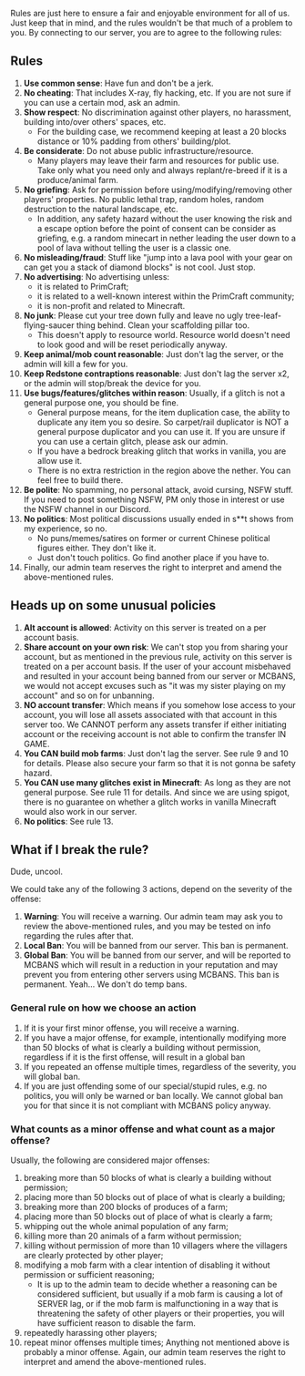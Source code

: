 Rules are just here to ensure a fair and enjoyable environment for all of us. Just keep that in mind, and the rules wouldn't be that much of a problem to you.
By connecting to our server, you are to agree to the following rules:

## Rules

1. **Use common sense**: Have fun and don't be a jerk.
2. **No cheating**: That includes X-ray, fly hacking, etc. If you are not sure if you can use a certain mod, ask an admin.
3. **Show respect**: No discrimination against other players, no harassment, building into/over others' spaces, etc.
    - For the building case, we recommend keeping at least a 20 blocks distance or 10% padding from others' building/plot.
4. **Be considerate**: Do not abuse public infrastructure/resource.
    - Many players may leave their farm and resources for public use. Take only what you need only and always replant/re-breed if it is a produce/animal farm.
5. **No griefing**: Ask for permission before using/modifying/removing other players' properties. No public lethal trap, random holes, random destruction to the natural landscape, etc.
    - In addition, any safety hazard without the user knowing the risk and a escape option before the point of consent can be consider as griefing, e.g. a random minecart in nether leading the user down to a pool of lava without telling the user is a classic one.
6. **No misleading/fraud**: Stuff like "jump into a lava pool with your gear on can get you a stack of diamond blocks" is not cool. Just stop.
7. **No advertising**: No advertising unless:
    - it is related to PrimCraft;
    - it is related to a well-known interest within the PrimCraft community;
    - it is non-profit and related to Minecraft.
8. **No junk**: Please cut your tree down fully and leave no ugly tree-leaf-flying-saucer thing behind. Clean your scaffolding pillar too.
    - This doesn't apply to resource world. Resource world doesn't need to look good and will be reset periodically anyway.
9. **Keep animal/mob count reasonable**: Just don't lag the server, or the admin will kill a few for you.
10. **Keep Redstone contraptions reasonable**: Just don't lag the server x2, or the admin will stop/break the device for you.
11. **Use bugs/features/glitches within reason**: Usually, if a glitch is not a general purpose one, you should be fine.
    - General purpose means, for the item duplication case, the ability to duplicate any item you so desire. So carpet/rail duplicator is NOT a general purpose duplicator and you can use it. If you are unsure if you can use a certain glitch, please ask our admin.
    - If you have a bedrock breaking glitch that works in vanilla, you are allow use it.
    - There is no extra restriction in the region above the nether. You can feel free to build there.
12. **Be polite**: No spamming, no personal attack, avoid cursing, NSFW stuff. If you need to post something NSFW, PM only those in interest or use the NSFW channel in our Discord.
13. **No politics**: Most political discussions usually ended in s**t shows from my experience, so no.
    - No puns/memes/satires on former or current Chinese political figures either. They don't like it.
    - Just don't touch politics. Go find another place if you have to.
14. Finally, our admin team reserves the right to interpret and amend the above-mentioned rules.

## Heads up on some unusual policies

1. **Alt account is allowed**: Activity on this server is treated on a per account basis.
2. **Share account on your own risk**: We can't stop you from sharing your account, but as mentioned in the previous rule, activity on this server is treated on a per account basis. If the user of your account misbehaved and resulted in your account being banned from our server or MCBANS, we would not accept excuses such as "it was my sister playing on my account" and so on for unbanning.
3. **NO account transfer**: Which means if you somehow lose access to your account, you will lose all assets associated with that account in this server too. We CANNOT perform any assets transfer if either initiating account or the receiving account is not able to confirm the transfer IN GAME.
4. **You CAN build mob farms**: Just don't lag the server. See rule 9 and 10 for details. Please also secure your farm so that it is not gonna be safety hazard.
5. **You CAN use many glitches exist in Minecraft**: As long as they are not general purpose. See rule 11 for details. And since we are using spigot, there is no guarantee on whether a glitch works in vanilla Minecraft would also work in our server.
6. **No politics**: See rule 13.

## What if I break the rule?
Dude, uncool.

We could take any of the following 3 actions, depend on the severity of the offense:
1. **Warning**: You will receive a warning. Our admin team may ask you to review the above-mentioned rules, and you may be tested on info regarding the rules after that.
2. **Local Ban**: You will be banned from our server. This ban is permanent.
3. **Global Ban**: You will be banned from our server, and will be reported to MCBANS which will result in a reduction in your reputation and may prevent you from entering other servers using MCBANS. This ban is permanent.
Yeah... We don't do temp bans.

### General rule on how we choose an action
1. If it is your first minor offense, you will receive a warning.
2. If you have a major offense, for example, intentionally modifying more than 50 blocks of what is clearly a building without permission, regardless if it is the first offense, will result in a global ban
3. If you repeated an offense multiple times, regardless of the severity, you will global ban.
4. If you are just offending some of our special/stupid rules, e.g. no politics, you will only be warned or ban locally. We cannot global ban you for that since it is not compliant with MCBANS policy anyway.

### What counts as a minor offense and what count as a major offense?
Usually, the following are considered major offenses:
1. breaking more than 50 blocks of what is clearly a building without permission;
2. placing more than 50 blocks out of place of what is clearly a building;
3. breaking more than 200 blocks of produces of a farm;
4. placing more than 50 blocks out of place of what is clearly a farm;
5. whipping out the whole animal population of any farm;
6. killing more than 20 animals of a farm without permission;
7. killing without permission of more than 10 villagers where the villagers are clearly protected by other player;
8. modifying a mob farm with a clear intention of disabling it without permission or sufficient reasoning;
    - It is up to the admin team to decide whether a reasoning can be considered sufficient, but usually if a mob farm is causing a lot of SERVER lag, or if the mob farm is malfunctioning in a way that is threatening the safety of other players or their properties, you will have sufficient reason to disable the farm.
9. repeatedly harassing other players;
11. repeat minor offenses multiple times;
Anything not mentioned above is probably a minor offense. Again, our admin team reserves the right to interpret and amend the above-mentioned rules.